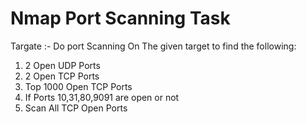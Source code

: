 # Nmap Port Scanning Task 
Targate :- 
Do port Scanning On The given target to find the following:
1. 2 Open UDP Ports
2. 2 Open TCP Ports
3. Top 1000 Open TCP Ports
4. If Ports 10,31,80,9091 are open or not
5. Scan All TCP Open Ports
